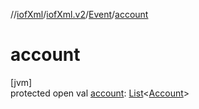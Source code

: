 //[iofXml](../../../index.md)/[iofXml.v2](../index.md)/[Event](index.md)/[account](account.md)

# account

[jvm]\
protected open val [account](account.md): [List](https://docs.oracle.com/javase/8/docs/api/java/util/List.html)<[Account](../-account/index.md)>

